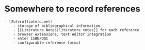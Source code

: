 # Somewhere to record references
	- [Zotero](zotero.net)
		- storage of bibliographical information
		- [[Literature Notes|literature notes]] for each reference
		- browser extensions, text editor integration
		- enter ISBN/DOI
		- configurable reference format